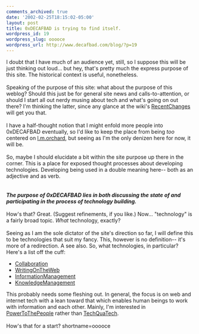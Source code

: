 ```yaml
---
comments_archived: true
date: '2002-02-25T18:15:02-05:00'
layout: post
title: 0xDECAFBAD is trying to find itself.
wordpress_id: 19
wordpress_slug: ooooce
wordpress_url: http://www.decafbad.com/blog/?p=19
---
```

I doubt that I have much of an audience yet, still, so I suppose this will be just thinking out loud... but hey, that's pretty much the express purpose of this site.  The historical context is useful, nonetheless.
<br /><br />
Speaking of the purpose of this site: what about the purpose of this weblog?  Should this just be for general site news and calls-to-attention, or should I start all out nerdy musing about tech and what's going on out there?  I'm thinking the latter, since any glance at the wiki's <a href="http://www.decafbad.com/twiki/bin/view/Main/RecentChanges">RecentChanges</a> will get you that.
<br /><br />
I have a half-thought notion that I might enfold more people into 0xDECAFBAD eventually, so I'd like to keep the place from being <i>too</i> centered on <a href="http://www.decafbad.com/twiki/bin/view/Main/LesOrchard">l.m.orchard</a>, but seeing as I'm the only denizen here for now, it will be. 
<br /><br />
So, maybe I should elucidate a bit within the site purpose up there in the corner.  This is a place for exposed thought processes about developing technologies.  Developing being used in a double meaning here-- both as an adjective and as verb.  
<br /><br />
<b><i>The purpose of 0xDECAFBAD lies in both discussing the state of and participating in the process of technology building.</i></b>
<br /><br />
How's that?  Great.  (Suggest refinements, if you like.)  Now...  "technology" is a fairly broad topic.  <i>What</i> technology, exactly?
<br /><br />
Seeing as I am the sole dictator of the site's direction so far, I will define this to be technologies that suit my fancy.  This, however is no definition-- it's more of a redirection.  A see also.  So, what technologies, in particular?  Here's a list off the cuff:<ul>
<li><a href="http://www.decafbad.com/twiki/bin/view/Main/Collaboration">Collaboration</a></li>
<li><a href="http://www.decafbad.com/twiki/bin/view/Main/WritingOnTheWeb">WritingOnTheWeb</a></li>
<li><a href="http://www.decafbad.com/twiki/bin/view/Main/InformationManagement">InformationManagement</a></li>
<li><a href="<a href="http://www.decafbad.com/twiki/bin/view/Main/KnowledgeManagement">KnowledgeManagement</a></li>
</ul>This probably needs some fleshing out.  In general, the focus is on web and internet tech with a lean toward that which enables human beings to work with information and each other.  Mainly, I'm interested in <a href="http://www.decafbad.com/twiki/bin/view/Main/PowerToThePeople">PowerToThePeople</a> rather than <a href="http://www.decafbad.com/twiki/bin/view/Main/TechQuaTech">TechQuaTech</a>.
<br /><br />
How's that for a start?
<!--more-->
shortname=ooooce
